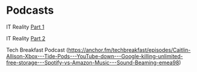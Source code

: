 # Podcasts


IT Reality [Part 1](https://itr-it-reality.zencast.website/episodes/40)

IT Reality [Part 2](https://itr-it-reality.zencast.website/episodes/41) 


Tech Breakfast Podcast (https://anchor.fm/techbreakfast/episodes/Caitlin-Allison-Xbox---Tide-Pods---YouTube-down---Google-killing-unlimited-free-storage---Spotify-vs-Amazon-Music---Sound-Beaming-emea98)
